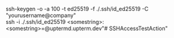 ssh-keygen -o -a 100 -t ed25519 -f ./.ssh/id_ed25519 -C "yourusername@company"\
ssh -i ./.ssh/id_ed25519 \<somestring\>:\<somestring\>\=\@uptermd.upterm.dev"# SSHAccessTestAction" 
